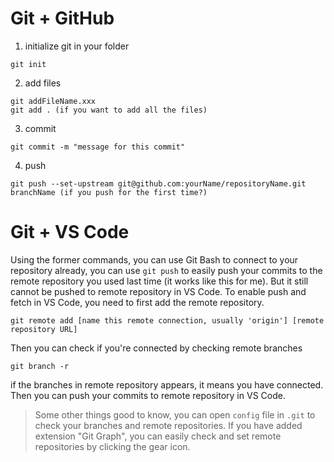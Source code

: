 # Git + GitHub

1. initialize git in your folder
  ```
  git init
  ```
2. add files
  ```
  git addFileName.xxx
  git add . (if you want to add all the files)
  ```
3. commit
  ```
  git commit -m "message for this commit"
  ```
4. push
  ```
  git push --set-upstream git@github.com:yourName/repositoryName.git branchName (if you push for the first time?)
  ```

# Git + VS Code
Using the former commands, you can use Git Bash to connect to your repository already, you can use `git push` to easily push your commits to the remote repository you used last time (it works like this for me). But it still cannot be pushed to remote repository in VS Code. To enable push and fetch in VS Code, you need to first add the remote repository.
```
git remote add [name this remote connection, usually 'origin'] [remote repository URL]
```
Then you can check if you're connected by checking remote branches
```
git branch -r
```
if the branches in remote repository appears, it means you have connected. Then you can push your commits to remote repository in VS Code.

> Some other things good to know, you can open `config` file in `.git` to check your branches and remote repositories. If you have added extension "Git Graph", you can easily check and set remote repositories by clicking the gear icon.
